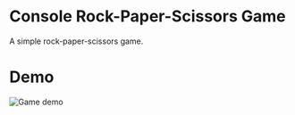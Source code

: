 # Console Rock-Paper-Scissors Game
A simple rock-paper-scissors game.

# Demo
![Game demo](https://j.gifs.com/YW2DXA.gif)


